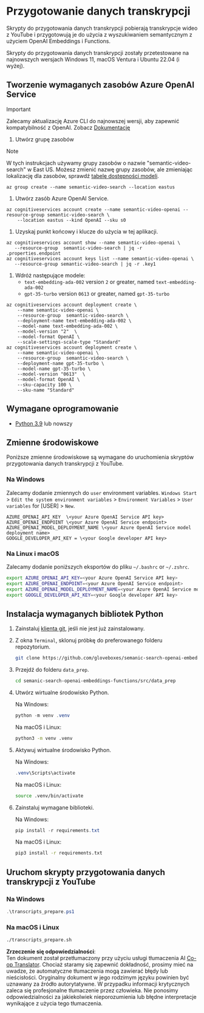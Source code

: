 <!--
CO_OP_TRANSLATOR_METADATA:
{
  "original_hash": "0d69f2d5814a698d3de5d0235940b5ae",
  "translation_date": "2025-05-19T10:26:09+00:00",
  "source_file": "08-building-search-applications/scripts/README.md",
  "language_code": "pl"
}
-->
# Przygotowanie danych transkrypcji

Skrypty do przygotowania danych transkrypcji pobierają transkrypcje wideo z YouTube i przygotowują je do użycia z wyszukiwaniem semantycznym z użyciem OpenAI Embeddings i Functions.

Skrypty do przygotowania danych transkrypcji zostały przetestowane na najnowszych wersjach Windows 11, macOS Ventura i Ubuntu 22.04 (i wyżej).

## Tworzenie wymaganych zasobów Azure OpenAI Service

> [!IMPORTANT]
> Zalecamy aktualizację Azure CLI do najnowszej wersji, aby zapewnić kompatybilność z OpenAI.
> Zobacz [Dokumentację](https://learn.microsoft.com/cli/azure/update-azure-cli?WT.mc_id=academic-105485-koreyst)

1. Utwórz grupę zasobów

> [!NOTE]
> W tych instrukcjach używamy grupy zasobów o nazwie "semantic-video-search" w East US.
> Możesz zmienić nazwę grupy zasobów, ale zmieniając lokalizację dla zasobów, 
> sprawdź [tabelę dostępności modeli](https://aka.ms/oai/models?WT.mc_id=academic-105485-koreyst).

```console
az group create --name semantic-video-search --location eastus
```

1. Utwórz zasób Azure OpenAI Service.

```console
az cognitiveservices account create --name semantic-video-openai --resource-group semantic-video-search \
    --location eastus --kind OpenAI --sku s0
```

1. Uzyskaj punkt końcowy i klucze do użycia w tej aplikacji.

```console
az cognitiveservices account show --name semantic-video-openai \
   --resource-group  semantic-video-search | jq -r .properties.endpoint
az cognitiveservices account keys list --name semantic-video-openai \
   --resource-group semantic-video-search | jq -r .key1
```

1. Wdróż następujące modele:
   - `text-embedding-ada-002` version `2` or greater, named `text-embedding-ada-002`
   - `gpt-35-turbo` version `0613` or greater, named `gpt-35-turbo`

```console
az cognitiveservices account deployment create \
    --name semantic-video-openai \
    --resource-group  semantic-video-search \
    --deployment-name text-embedding-ada-002 \
    --model-name text-embedding-ada-002 \
    --model-version "2"  \
    --model-format OpenAI \
    --scale-settings-scale-type "Standard"
az cognitiveservices account deployment create \
    --name semantic-video-openai \
    --resource-group  semantic-video-search \
    --deployment-name gpt-35-turbo \
    --model-name gpt-35-turbo \
    --model-version "0613"  \
    --model-format OpenAI \
    --sku-capacity 100 \
    --sku-name "Standard"
```

## Wymagane oprogramowanie

- [Python 3.9](https://www.python.org/downloads/?WT.mc_id=academic-105485-koreyst) lub nowszy

## Zmienne środowiskowe

Poniższe zmienne środowiskowe są wymagane do uruchomienia skryptów przygotowania danych transkrypcji z YouTube.

### Na Windows

Zalecamy dodanie zmiennych do `user` environment variables.
`Windows Start` > `Edit the system environment variables` > `Environment Variables` > `User variables` for [USER] > `New`.

```text
AZURE_OPENAI_API_KEY  \<your Azure OpenAI Service API key>
AZURE_OPENAI_ENDPOINT \<your Azure OpenAI Service endpoint>
AZURE_OPENAI_MODEL_DEPLOYMENT_NAME \<your Azure OpenAI Service model deployment name>
GOOGLE_DEVELOPER_API_KEY = \<your Google developer API key>
```

### Na Linux i macOS

Zalecamy dodanie poniższych eksportów do pliku `~/.bashrc` or `~/.zshrc`.

```bash
export AZURE_OPENAI_API_KEY=<your Azure OpenAI Service API key>
export AZURE_OPENAI_ENDPOINT=<your Azure OpenAI Service endpoint>
export AZURE_OPENAI_MODEL_DEPLOYMENT_NAME=<your Azure OpenAI Service model deployment name>
export GOOGLE_DEVELOPER_API_KEY=<your Google developer API key>
```

## Instalacja wymaganych bibliotek Python

1. Zainstaluj [klienta git](https://git-scm.com/downloads?WT.mc_id=academic-105485-koreyst), jeśli nie jest już zainstalowany.
1. Z okna `Terminal`, sklonuj próbkę do preferowanego folderu repozytorium.

    ```bash
    git clone https://github.com/gloveboxes/semanic-search-openai-embeddings-functions.git
    ```

1. Przejdź do folderu `data_prep`.

   ```bash
   cd semanic-search-openai-embeddings-functions/src/data_prep
   ```

1. Utwórz wirtualne środowisko Python.

    Na Windows:

    ```powershell
    python -m venv .venv
    ```

    Na macOS i Linux:

    ```bash
    python3 -m venv .venv
    ```

1. Aktywuj wirtualne środowisko Python.

   Na Windows:

   ```powershell
   .venv\Scripts\activate
   ```

   Na macOS i Linux:

   ```bash
   source .venv/bin/activate
   ```

1. Zainstaluj wymagane biblioteki.

   Na Windows:

   ```powershell
   pip install -r requirements.txt
   ```

   Na macOS i Linux:

   ```bash
   pip3 install -r requirements.txt
   ```

## Uruchom skrypty przygotowania danych transkrypcji z YouTube

### Na Windows

```powershell
.\transcripts_prepare.ps1
```

### Na macOS i Linux

```bash
./transcripts_prepare.sh
```

**Zrzeczenie się odpowiedzialności**:  
Ten dokument został przetłumaczony przy użyciu usługi tłumaczenia AI [Co-op Translator](https://github.com/Azure/co-op-translator). Chociaż staramy się zapewnić dokładność, prosimy mieć na uwadze, że automatyczne tłumaczenia mogą zawierać błędy lub nieścisłości. Oryginalny dokument w jego rodzimym języku powinien być uznawany za źródło autorytatywne. W przypadku informacji krytycznych zaleca się profesjonalne tłumaczenie przez człowieka. Nie ponosimy odpowiedzialności za jakiekolwiek nieporozumienia lub błędne interpretacje wynikające z użycia tego tłumaczenia.